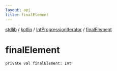 ```yaml
---
layout: api
title: finalElement
---
```

[stdlib](../../index.md) / [kotlin](../index.md) / [IntProgressionIterator](index.md) / [finalElement](finalElement.md)

# finalElement

```
private val finalElement: Int
```
